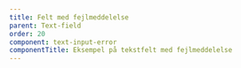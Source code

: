 ```yaml
---
title: Felt med fejlmeddelelse
parent: Text-field
order: 20
component: text-input-error
componentTitle: Eksempel på tekstfelt med fejlmeddelelse
---
```

